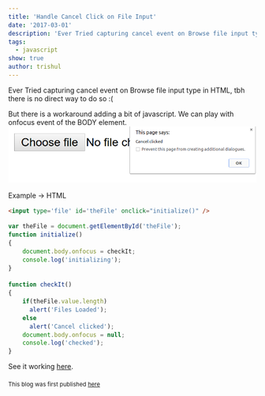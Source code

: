 ```yaml
---
title: 'Handle Cancel Click on File Input'
date: '2017-03-01'
description: 'Ever Tried capturing cancel event on Browse file input type in HTML, tbh there is no direct way to do so'
tags:
  - javascript
show: true
author: trishul
---
```




Ever Tried capturing cancel event on Browse file input type in HTML, tbh there is no direct way to do so :(

But there is a workaround adding a bit of javascript. We can play with onfocus event of the BODY element.
![File input](./img1.png "Handle Cancel Click on File Input")

Example ->
HTML

```HTML
<input type='file' id='theFile' onclick="initialize()" />
```

```Javascript
var theFile = document.getElementById('theFile');
function initialize()
{
    document.body.onfocus = checkIt;
    console.log('initializing');
}
    
function checkIt()
{
    if(theFile.value.length) 
      alert('Files Loaded');
    else 
      alert('Cancel clicked');
    document.body.onfocus = null;
    console.log('checked');
}		
```

See it working [here](https://tsl143.github.io/jsDemos/handleFileEvent/).

<sub>This blog was first published [here](http://trishulgoel.com/handle-cancel-click-on-file-input)</sub>
